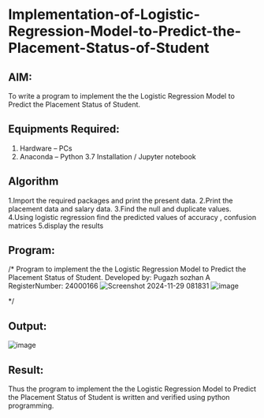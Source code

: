 # Implementation-of-Logistic-Regression-Model-to-Predict-the-Placement-Status-of-Student

## AIM:
To write a program to implement the the Logistic Regression Model to Predict the Placement Status of Student.

## Equipments Required:
1. Hardware – PCs
2. Anaconda – Python 3.7 Installation / Jupyter notebook

## Algorithm
 1.Import the required packages and print the present data.
 2.Print the placement data and salary data.
 3.Find the null and duplicate values.
 4.Using logistic regression find the predicted values of accuracy , confusion matrices
 5.display the results

## Program:

/*
Program to implement the the Logistic Regression Model to Predict the Placement Status of Student.
Developed by: Pugazh sozhan A
RegisterNumber:  24000166
![Screenshot 2024-11-29 081831](https://github.com/user-attachments/assets/669874c6-ec17-49e2-8304-75da0fcbcf6c)
![image](https://github.com/user-attachments/assets/1d32aa00-3bbe-4a8c-9f1f-6a3b965492b6)



*/


## Output:
![image](https://github.com/user-attachments/assets/d1d65fe7-c0ae-43a6-8035-9692c4111d5d)



## Result:
Thus the program to implement the the Logistic Regression Model to Predict the Placement Status of Student is written and verified using python programming.
